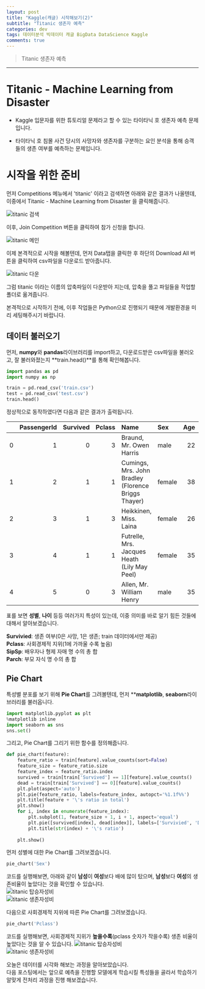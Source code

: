 ```yaml
---  
layout: post  
title: "Kaggle(캐글) 시작해보기(2)"  
subtitle: "Titanic 생존자 예측"  
categories: dev
tags: 데이터분석 빅데이터 캐글 BigData DataScience Kaggle
comments: true  
---  
```


> Titanic 생존자 예측

---

# Titanic - Machine Learning from Disaster

+ Kaggle 입문자를 위한 튜토리얼 문제라고 할 수 있는 타이타닉 호 생존자 예측 문제입니다.

+ 타이타닉 호 침몰 사건 당시의 사망자와 생존자를 구분하는 요인 분석을 통해 승객들의 생존 여부를 예측하는 문제입니다.

# 시작을 위한 준비

먼저 Competitions 메뉴에서 'titanic' 이라고 검색하면 아래와 같은 결과가 나올텐데, 이중에서 Titanic - Machine Learning from Disaster 을 클릭해줍니다.

![titanic 검색](https://songhwee1.github.io/assets/img/dev/dataScience/kaggle_titanic_search.png "titanic 검색")

이후, Join Competition 버튼을 클릭하여 참가 신청을 합니다.

![titanic 메인](https://songhwee1.github.io/assets/img/dev/dataScience/kaggle_titanic_main.png "titanic 메인")

이제 본격적으로 시작을 해볼텐데, 먼저 Data탭을 클릭한 후 하단의 Download All 버튼을 클릭하여 csv파일을 다운로드 받아줍니다.

![titanic 다운](https://songhwee1.github.io/assets/img/dev/dataScience/kaggle_titanic_download_csv.png "titanic 다운")

그럼 titanic 이라는 이름의 압축파일이 다운받아 지는데, 압축을 풀고 파일들을 작업할 폴더로 옮겨줍니다.

본격적으로 시작하기 전에, 이후 작업들은 Python으로 진행되기 때문에 개발환경을 미리 세팅해주시기 바랍니다.

## 데이터 불러오기

먼저, **numpy**와 **pandas**라이브러리를 import하고, 다운로드받은 csv파일을 불러오고, 잘 불러와졌는지 **train.head()**를 통해 확인해봅니다.

``` python
import pandas as pd
import numpy as np

train = pd.read_csv('train.csv')
test = pd.read_csv('test.csv')
train.head()
```

정상적으로 동작하였다면 다음과 같은 결과가 출력됩니다.

|    |   PassengerId |   Survived |   Pclass | Name                                                | Sex    |   Age |   SibSp |   Parch | Ticket           |    Fare | Cabin   | Embarked   |
|---:|--------------:|-----------:|---------:|:----------------------------------------------------|:-------|------:|--------:|--------:|:-----------------|--------:|:--------|:-----------|
|  0 |             1 |          0 |        3 | Braund, Mr. Owen Harris                             | male   |    22 |       1 |       0 | A/5 21171        |  7.25   | nan     | S          |
|  1 |             2 |          1 |        1 | Cumings, Mrs. John Bradley (Florence Briggs Thayer) | female |    38 |       1 |       0 | PC 17599         | 71.2833 | C85     | C          |
|  2 |             3 |          1 |        3 | Heikkinen, Miss. Laina                              | female |    26 |       0 |       0 | STON/O2. 3101282 |  7.925  | nan     | S          |
|  3 |             4 |          1 |        1 | Futrelle, Mrs. Jacques Heath (Lily May Peel)        | female |    35 |       1 |       0 | 113803           | 53.1    | C123    | S          |
|  4 |             5 |          0 |        3 | Allen, Mr. William Henry                            | male   |    35 |       0 |       0 | 373450           |  8.05   | nan     | S          |

표를 보면 **성별**, **나이** 등등 여러가지 특성이 있는데, 이중 의미를 바로 알기 힘든 것들에 대해서 알아보겠습니다.

**Survivied**: 생존 여부(0은 사망, 1은 생존; train 데이터에서만 제공)  
**Pclass**: 사회경제적 지위(1에 가까울 수록 높음)  
**SipSp**: 배우자나 형제 자매 명 수의 총 합  
**Parch**: 부모 자식 명 수의 총 합  

## Pie Chart

특성별 분포를 보기 위해 **Pie Chart**를 그려볼텐데, 먼저 ****matplotlib**, **seaborn**라이브러리를 불러옵니다.
```python
import matplotlib.pyplot as plt
%matplotlib inline
import seaborn as sns
sns.set()
```
그리고, Pie Chart를 그리기 위한 함수를 정의해줍니다.
```python
def pie_chart(feature):
    feature_ratio = train[feature].value_counts(sort=False) 
    feature_size = feature_ratio.size 
    feature_index = feature_ratio.index 
    survived = train[train['Survived'] == 1][feature].value_counts()
    dead = train[train['Survived'] == 0][feature].value_counts()     
    plt.plot(aspect='auto') 
    plt.pie(feature_ratio, labels=feature_index, autopct='%1.1f%%') 
    plt.title(feature + '\'s ratio in total')
    plt.show() 
    for i, index in enumerate(feature_index): 
        plt.subplot(1, feature_size + 1, i + 1, aspect='equal') 
        plt.pie([survived[index], dead[index]], labels=['Survivied', 'Dead'], autopct='%1.1f%%')       
        plt.title(str(index) + '\'s ratio')
    
    plt.show()
```
먼저 성별에 대한 Pie Chart를 그려보겠습니다.
```python
pie_chart('Sex')
```
코드를 실행해보면, 아래와 같이 **남성**이 **여성**보다 배에 많이 탔으며, **남성**보다 **여성**의 생존비율이 높았다는 것을 확인할 수 있습니다.  
![titanic 탑승자성비](https://songhwee1.github.io/assets/img/dev/dataScience/kaggle_titanic_sex_output.png "titanic 탑승자성비")  
![titanic 생존자성비](https://songhwee1.github.io/assets/img/dev/dataScience/kaggle_titanic_sex_output_1.png "titanic 생존자성비")

다음으로 사회경제적 지위에 따른 Pie Chart를 그려보겠습니다.
```python
pie_chart('Pclass')
```
코드를 실행해보면, 사회경제적 지위가 **높을수록**(pclass 숫자가 작을수록) 생존 비율이 높았다는 것을 알 수 있습니다.
![titanic 탑승자성비](https://songhwee1.github.io/assets/img/dev/dataScience/kaggle_titanic_pclass_output.png "titanic 탑승자성비")  
![titanic 생존자성비](https://songhwee1.github.io/assets/img/dev/dataScience/kaggle_titanic_pclass_output_1.png "titanic 생존자성비")

오늘은 데이터를 시각화 해보는 과정을 알아보았습니다.  
다음 포스팅에서는 앞으로 예측을 진행할 모델에게 학습시킬 특성들을 골라서 학습하기 알맞게 전처리 과정을 진행 해보겠습니다.